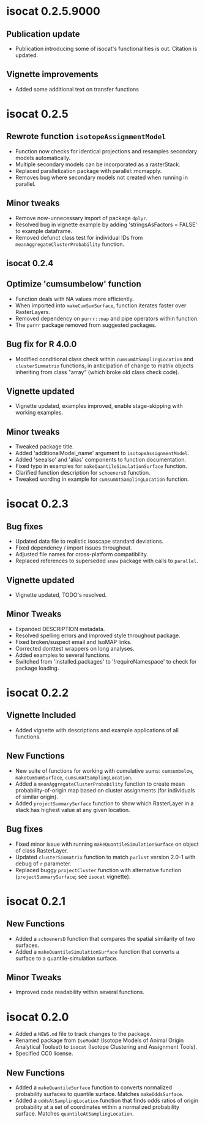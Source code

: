 # isocat 0.2.5.9000

## Publication update
* Publication introducing some of isocat's functionalities is out. Citation is updated.

## Vignette improvements
* Added some additional text on transfer functions


# isocat 0.2.5

## Rewrote function `isotopeAssignmentModel`
* Function now checks for identical projections and resamples secondary models automatically.
* Multiple secondary models can be incorporated as a rasterStack.
* Replaced parallelization package with parallel::mcmapply.
* Removes bug where secondary models not created when running in parallel.

## Minor tweaks
* Remove now-unnecessary import of package `dplyr`.
* Resolved bug in vignette example by adding 'stringsAsFactors = FALSE' to example dataframe.
* Removed defunct class test for individual IDs from `meanAggregateClusterProbability` function.


## isocat 0.2.4

## Optimize 'cumsumbelow' function
* Function deals with NA values more efficiently.
* When imported into `makeCumSumSurface`, function iterates faster over RasterLayers.
* Removed dependency on `purrr::map` and pipe operators within function.
* The `purrr` package removed from suggested packages.

## Bug fix for R 4.0.0
* Modified conditional class check within `cumsumAtSamplingLocation` and `clusterSimmatrix` functions, in anticipation of change to matrix objects inheriting from class "array" (which broke old class check code).

## Vignette updated
* Vignette updated, examples improved, enable stage-skipping with working examples.

## Minor tweaks
* Tweaked package title.
* Added 'additionalModel_name' argument to `isotopeAssignmentModel`.
* Added 'seealso' and 'alias' components to function documentation.
* Fixed typo in examples for `makeQuantileSimulationSurface` function.
* Clarified function description for `schoenersD` function.
* Tweaked wording in example for `cumsumAtSamplingLocation` function.




# isocat 0.2.3

## Bug fixes
* Updated data file to realistic isoscape standard deviations.
* Fixed dependency / import issues throughout.
* Adjusted file names for cross-platform compatibility.
* Replaced references to superseded `snow` package with calls to `parallel`.

## Vignette updated
* Vignette updated, TODO's resolved.

## Minor Tweaks
* Expanded DESCRIPTION metadata.
* Resolved spelling errors and improved style throughout package.
* Fixed broken/suspect email and IsoMAP links.
* Corrected donttest wrappers on long analyses.
* Added examples to several functions.
* Switched from 'installed.packages' to '!requireNamespace' to check for package loading.


# isocat 0.2.2

## Vignette Included
* Added vignette with descriptions and example applications of all functions.

## New Functions
* New suite of functions for working with cumulative sums: `cumsumbelow`, `makeCumSumSurface`, `cumsumAtSamplingLocation`.
* Added a `meanAggregateClusterProbability` function to create mean probability-of-origin map based on cluster assignments (for individuals of similar origin).
* Added `projectSummarySurface` function to show which RasterLayer in a stack has highest value at any given location.

## Bug fixes
* Fixed minor issue with running `makeQuantileSimulationSurface` on object of class RasterLayer.
* Updated `clusterSimmatrix` function to match `pvclust` version 2.0-1 with debug of `r` parameter.
* Replaced buggy `projectCluster` function with alternative function (`projectSummarySurface`; see `isocat` vignette).


# isocat 0.2.1

## New Functions
* Added a `schoenersD` function that compares the spatial similarity of two surfaces.
* Added a `makeQuantileSimulationSurface` function that converts a surface to a quantile-simulation surface.

## Minor Tweaks
* Improved code readability within several functions.


# isocat 0.2.0

* Added a `NEWS.md` file to track changes to the package.
* Renamed package from `IsoModAT` (Isotope Models of Animal Origin Analytical Toolset) to `isocat` (Isotope Clustering and Assignment Tools). 
* Specified CC0 license.

## New Functions
* Added a `makeQuantileSurface` function to converts normalized probability surfaces to quantile surface. Matches `makeOddsSurface`.
* Added a `oddsAtSamplingLocation` function that finds odds ratios of origin probability at a set of coordinates within a normalized probability surface. Matches `quantileAtSamplingLocation`.
